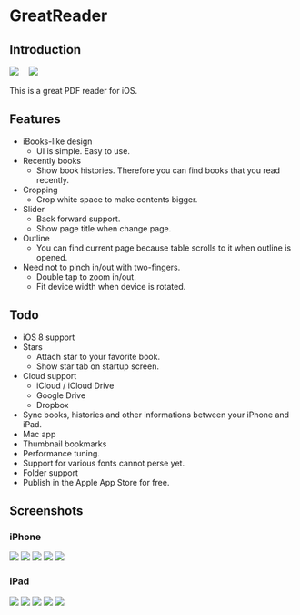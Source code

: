 GreatReader
===========

## Introduction

![](https://raw.githubusercontent.com/semweb/GreatReader/master/GreatReader/en.lproj/Icon-60@2x.png)
　![](https://raw.githubusercontent.com/semweb/GreatReader/master/GreatReader/en.lproj/Icon-76@2x.png)

This is a great PDF reader for iOS.

## Features

- iBooks-like design
    - UI is simple. Easy to use.
- Recently books
    - Show book histories. Therefore you can find books that you read recently.
- Cropping
    - Crop white space to make contents bigger.
- Slider
    - Back forward support.
    - Show page title when change page.
- Outline
    - You can find current page because table scrolls to it when outline is opened. 
- Need not to pinch in/out with two-fingers.
    - Double tap to zoom in/out.
    - Fit device width when device is rotated.

## Todo

- iOS 8 support
- Stars
    - Attach star to your favorite book.
    - Show star tab on startup screen.
- Cloud support
    - iCloud / iCloud Drive
    - Google Drive
    - Dropbox
- Sync books, histories and other informations between your iPhone and iPad.
- Mac app
- Thumbnail bookmarks
- Performance tuning.
- Support for various fonts cannot perse yet.
- Folder support
- Publish in the Apple App Store for free.

## Screenshots

### iPhone

![](https://raw.github.com/wiki/semweb/GreatReader/images/iphone/HomeDocuments.png)
![](https://raw.github.com/wiki/semweb/GreatReader/images/iphone/HomeRecently.png)
![](https://raw.github.com/wiki/semweb/GreatReader/images/iphone/Document.png)
![](https://raw.github.com/wiki/semweb/GreatReader/images/iphone/Crop.png)
![](https://raw.github.com/wiki/semweb/GreatReader/images/iphone/Brightness.png)

### iPad

![](https://raw.github.com/wiki/semweb/GreatReader/images/ipad/HomeDocuments.png)
![](https://raw.github.com/wiki/semweb/GreatReader/images/ipad/HomeRecently.png)
![](https://raw.github.com/wiki/semweb/GreatReader/images/ipad/Document.png)
![](https://raw.github.com/wiki/semweb/GreatReader/images/ipad/Crop.png)
![](https://raw.github.com/wiki/semweb/GreatReader/images/ipad/Brightness.png)
